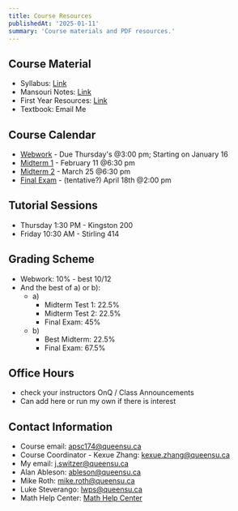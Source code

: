 ```yaml
---
title: Course Resources
publishedAt: '2025-01-11'
summary: 'Course materials and PDF resources.'
---
```


## Course Material

- Syllabus: [Link](https://onq.queensu.ca/content/enforced/992465-APSC174W25/2025%20Winter/APSC174%20Syllabus%202025.pdf)
- Mansouri Notes: [Link](https://onq.queensu.ca/content/enforced/992465-APSC174W25/2025%20Winter/LectureNotes_Abdol-Reza%20Mansouri.pdf)
- First Year Resources: [Link](https://onq.queensu.ca/d2l/le/content/992465/viewContent/5872232/View)
- Textbook: Email Me

## Course Calendar

- [Webwork](/webwork) - Due Thursday's @3:00 pm; Starting on January 16
- [Midterm 1](/midterm-1) - February 11 @6:30 pm
- [Midterm 2](/midterm-2) - March 25 @6:30 pm
- [Final Exam](/final-exam) - (tentative?) April 18th @2:00 pm

## Tutorial Sessions

- Thursday 1:30 PM - Kingston 200
- Friday 10:30 AM - Stirling 414

## Grading Scheme

- Webwork: 10% - best 10/12
- And the best of a) or b):
  - a) 
    - Midterm Test 1: 22.5%
    - Midterm Test 2: 22.5%
    - Final Exam: 45%
  - b)
    - Best Midterm: 22.5%
    - Final Exam: 67.5%

## Office Hours
- check your instructors OnQ / Class Announcements
- Can add here or run my own if there is interest

## Contact Information

- Course email: [apsc174@queensu.ca](mailto:apsc174@queensu.ca)
- Course Coordinator - Kexue Zhang: [kexue.zhang@queensu.ca](mailto:kexue.zhang@queensu.ca)
- My email: [j.switzer@queensu.ca](mailto:j.switzer@queensu.ca)
- Alan Ableson: [ableson@queensu.ca](mailto:ableson@queensu.ca)
- Mike Roth: [mike.roth@queensu.ca](mailto:mike.roth@queensu.ca)
- Luke Steverango: [lwps@queensu.ca](mailto:lwps@queensu.ca)
- Math Help Center: [Math Help Center](https://www.queensu.ca/mathstat/undergraduate/current-undergraduate/help)



